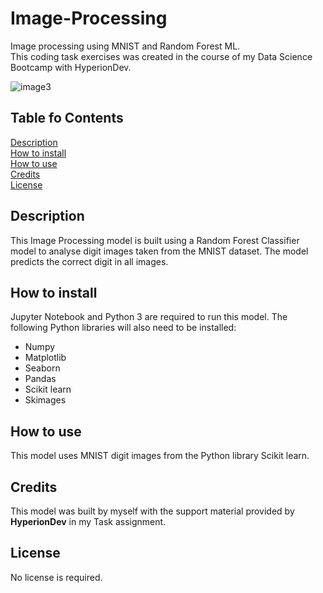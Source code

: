 # Image-Processing
Image processing using MNIST and Random Forest ML.<br> This coding task exercises was created in the course of my Data Science Bootcamp with HyperionDev.

![image3](https://www.codeintrinsic.com/wp-content/uploads/2021/12/mnist-digit.png)

## Table fo Contents
[Description](https://github.com/CatherineSchalbroeck/Image-Processing/edit/main/README.md#description)<br>
[How to install](https://github.com/CatherineSchalbroeck/Image-Processing/edit/main/README.md#how-to-install)<br>
[How to use](https://github.com/CatherineSchalbroeck/Image-Processing/edit/main/README.md#how-to-use) <br>
[Credits](https://github.com/CatherineSchalbroeck/Image-Processing/edit/main/README.md#credits) <br>
[License](https://github.com/CatherineSchalbroeck/Image-Processing/edit/main/README.md#license)  

## Description
This Image Processing model is built using a Random Forest Classifier model to analyse digit images taken from the MNIST dataset. The model predicts the correct digit in all images.

## How to install
Jupyter Notebook and Python 3 are required to run this model.
The following Python libraries will also need to be installed:
- Numpy
- Matplotlib
- Seaborn
- Pandas
- Scikit learn
- Skimages

## How to use
This model uses MNIST digit images from the Python library Scikit learn.

## Credits
This model was built by myself with the support material provided by **HyperionDev** in my Task assignment.

## License
No license is required.
